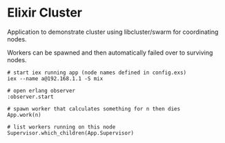 # Elixir Cluster

Application to demonstrate cluster using libcluster/swarm for coordinating nodes.

Workers can be spawned and then automatically failed over to surviving nodes.

```
# start iex running app (node names defined in config.exs)
iex --name a@192.168.1.1 -S mix

# open erlang observer
:observer.start

# spawn worker that calculates something for n then dies
App.work(n)

# list workers running on this node
Supervisor.which_children(App.Supervisor)
```
